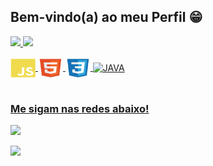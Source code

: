 ## Bem-vindo(a) ao meu Perfil 😁

 <div>
   <a href="https://github.com/pollyanasr">
   <img height="180em" src="https://github-readme-stats.vercel.app/api?username=pollyanasr&show_icons=true&theme=tokyonight&include_all_commits=true&count_private=true"/>
   <img height="180em" src="https://github-readme-stats.vercel.app/api/top-langs/?username=pollyanasr&layout=compact&hide=DIGITAL%20Command%20Language&&theme=tokyonight&include_all_commits=true&count_private=true"/>


</div>
<div style="display: inline_block"><br>
  <img align="center" alt="Js" height="30" width="40" src="https://raw.githubusercontent.com/devicons/devicon/master/icons/javascript/javascript-plain.svg">
  <img align="center" alt="HTML" height="30" width="40" src="https://raw.githubusercontent.com/devicons/devicon/master/icons/html5/html5-original.svg">
  <img align="center" alt="CSS" height="30" width="40" src="https://raw.githubusercontent.com/devicons/devicon/master/icons/css3/css3-original.svg">
 <img align="center" alt="JAVA" height="30" width="40" src="https://raw.githubusercontent.com/jmnote/z-icons/master/svg/java.svg">

</div>
 
 <br>
 
  ### Me sigam nas redes abaixo!
 
<div> 
  <a href="https://instagram.com/pollyannasan" target="_blank"><img src="https://img.shields.io/badge/-Instagram-%23E4405F?style=for-the-badge&logo=instagram&logoColor=white" target="_blank"></a>
 
  <a href="https://www.linkedin.com/in/pollyana-rodrigues-378261169/" target="_blank"><img src="https://img.shields.io/badge/-LinkedIn-%230077B5?style=for-the-badge&logo=linkedin&logoColor=white" target="_blank"></a> 
  

</div>
